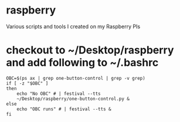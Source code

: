 # raspberry
Various scripts and tools I created on my Raspberry PIs

# checkout to ~/Desktop/raspberry and add following to ~/.bashrc

```
OBC=$(ps ax | grep one-button-control | grep -v grep)
if [ -z "$OBC" ]
then
    echo "No OBC" # | festival --tts
    ~/Desktop/raspberry/one-button-control.py &
else
    echo "OBC runs" # | festival --tts &
fi
```
